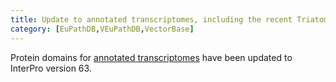 ```yaml
---
title: Update to annotated transcriptomes, including the recent Triatoma sp datasets
category: [EuPathDB,VEuPathDB,VectorBase]
---
```

Protein domains for <a href='/annotated-transcriptomes'>annotated transcriptomes</a> have been updated to InterPro version 63. 
